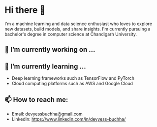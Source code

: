 # Hi there 👋

I'm a machine learning and data science enthusiast who loves to explore new datasets, build models, and share insights. I'm currently pursuing a bachelor's degree in computer science at Chandigarh University.

## 🔭 I’m currently working on ...


## 🌱 I’m currently learning ...

- Deep learning frameworks such as TensorFlow and PyTorch
- Cloud computing platforms such as AWS and Google Cloud

## 📫 How to reach me:

- Email: devyessbuchha@gmail.com
- LinkedIn: https://www.linkedin.com/in/devyess-buchha/

<!---
devyess/devyess is a ✨ special ✨ repository because its `README.md` (this file) appears on your GitHub profile.
You can click the Preview link to take a look at your changes.
--->
